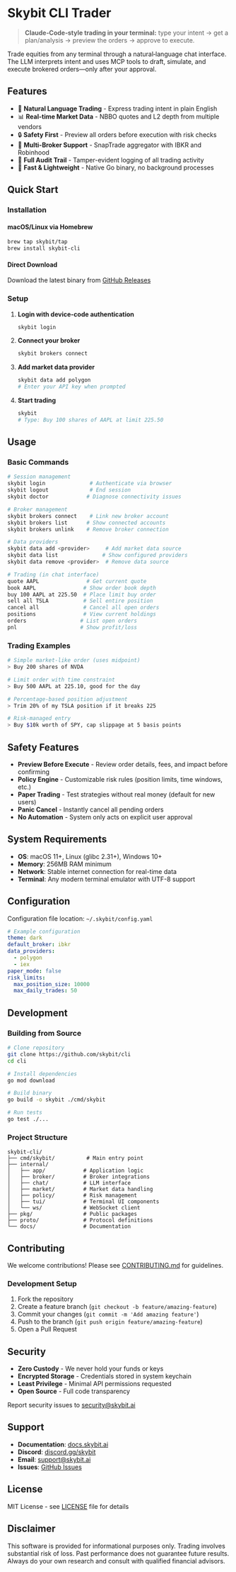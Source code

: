 # Skybit CLI Trader

> **Claude‑Code‑style trading in your terminal:** type your intent → get a plan/analysis → preview the orders → approve to execute.

Trade equities from any terminal through a natural‑language chat interface. The LLM interprets intent and uses MCP tools to draft, simulate, and execute brokered orders—only after your approval.

## Features

- 🤖 **Natural Language Trading** - Express trading intent in plain English
- 📊 **Real-time Market Data** - NBBO quotes and L2 depth from multiple vendors  
- 🔒 **Safety First** - Preview all orders before execution with risk checks
- 🏦 **Multi-Broker Support** - SnapTrade aggregator with IBKR and Robinhood
- 📝 **Full Audit Trail** - Tamper-evident logging of all trading activity
- 🚀 **Fast & Lightweight** - Native Go binary, no background processes

## Quick Start

### Installation

#### macOS/Linux via Homebrew
```bash
brew tap skybit/tap
brew install skybit-cli
```

#### Direct Download
Download the latest binary from [GitHub Releases](https://github.com/skybit/cli/releases)

### Setup

1. **Login with device-code authentication**
   ```bash
   skybit login
   ```

2. **Connect your broker**
   ```bash
   skybit brokers connect
   ```

3. **Add market data provider**
   ```bash
   skybit data add polygon
   # Enter your API key when prompted
   ```

4. **Start trading**
   ```bash
   skybit
   # Type: Buy 100 shares of AAPL at limit 225.50
   ```

## Usage

### Basic Commands

```bash
# Session management
skybit login              # Authenticate via browser
skybit logout             # End session
skybit doctor            # Diagnose connectivity issues

# Broker management  
skybit brokers connect    # Link new broker account
skybit brokers list      # Show connected accounts
skybit brokers unlink    # Remove broker connection

# Data providers
skybit data add <provider>     # Add market data source
skybit data list              # Show configured providers
skybit data remove <provider>  # Remove data source

# Trading (in chat interface)
quote AAPL               # Get current quote
book AAPL               # Show order book depth
buy 100 AAPL at 225.50  # Place limit buy order
sell all TSLA           # Sell entire position
cancel all              # Cancel all open orders
positions               # View current holdings
orders                 # List open orders
pnl                    # Show profit/loss
```

### Trading Examples

```bash
# Simple market-like order (uses midpoint)
> Buy 200 shares of NVDA

# Limit order with time constraint  
> Buy 500 AAPL at 225.10, good for the day

# Percentage-based position adjustment
> Trim 20% of my TSLA position if it breaks 225

# Risk-managed entry
> Buy $10k worth of SPY, cap slippage at 5 basis points
```

## Safety Features

- **Preview Before Execute** - Review order details, fees, and impact before confirming
- **Policy Engine** - Customizable risk rules (position limits, time windows, etc.)
- **Paper Trading** - Test strategies without real money (default for new users)
- **Panic Cancel** - Instantly cancel all pending orders
- **No Automation** - System only acts on explicit user approval

## System Requirements

- **OS**: macOS 11+, Linux (glibc 2.31+), Windows 10+
- **Memory**: 256MB RAM minimum
- **Network**: Stable internet connection for real-time data
- **Terminal**: Any modern terminal emulator with UTF-8 support

## Configuration

Configuration file location: `~/.skybit/config.yaml`

```yaml
# Example configuration
theme: dark
default_broker: ibkr
data_providers:
  - polygon
  - iex
paper_mode: false
risk_limits:
  max_position_size: 10000
  max_daily_trades: 50
```

## Development

### Building from Source

```bash
# Clone repository
git clone https://github.com/skybit/cli
cd cli

# Install dependencies
go mod download

# Build binary
go build -o skybit ./cmd/skybit

# Run tests
go test ./...
```

### Project Structure

```
skybit-cli/
├── cmd/skybit/          # Main entry point
├── internal/
│   ├── app/            # Application logic
│   ├── broker/         # Broker integrations
│   ├── chat/           # LLM interface
│   ├── market/         # Market data handling
│   ├── policy/         # Risk management
│   ├── tui/            # Terminal UI components
│   └── ws/             # WebSocket client
├── pkg/                # Public packages
├── proto/              # Protocol definitions
└── docs/               # Documentation
```

## Contributing

We welcome contributions! Please see [CONTRIBUTING.md](CONTRIBUTING.md) for guidelines.

### Development Setup

1. Fork the repository
2. Create a feature branch (`git checkout -b feature/amazing-feature`)
3. Commit your changes (`git commit -m 'Add amazing feature'`)
4. Push to the branch (`git push origin feature/amazing-feature`)
5. Open a Pull Request

## Security

- **Zero Custody** - We never hold your funds or keys
- **Encrypted Storage** - Credentials stored in system keychain
- **Least Privilege** - Minimal API permissions requested
- **Open Source** - Full code transparency

Report security issues to security@skybit.ai

## Support

- **Documentation**: [docs.skybit.ai](https://docs.skybit.ai)
- **Discord**: [discord.gg/skybit](https://discord.gg/skybit)
- **Email**: support@skybit.ai
- **Issues**: [GitHub Issues](https://github.com/skybit/cli/issues)

## License

MIT License - see [LICENSE](LICENSE) file for details

## Disclaimer

This software is provided for informational purposes only. Trading involves substantial risk of loss. Past performance does not guarantee future results. Always do your own research and consult with qualified financial advisors.
